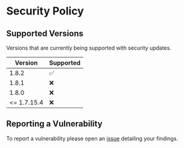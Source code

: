 # Security Policy

## Supported Versions
Versions that are currently being supported with security updates.

| Version     | Supported          |
| -------     | ------------------ |
| 1.8.2       | :white_check_mark: |
| 1.8.1       | :x:                |
| 1.8.0       | :x:                |
| <= 1.7.15.4 | :x:                |

## Reporting a Vulnerability

To report a vulnerability please open an [issue](https://github.com/XjSv/Cooked/issues) detailing your findings.
